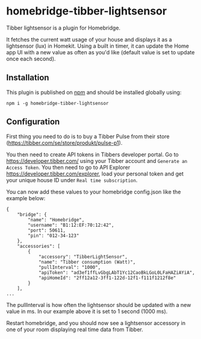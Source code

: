 # homebridge-tibber-lightsensor
Tibber lightsensor is a plugin for Homebridge.

It fetches the current watt usage of your house and displays it as a lightsensor (lux) in Homekit. Using a built in timer, it can update the Home app UI with a new value as often as you'd like (default value is set to update once each second).

## Installation 
This plugin is published on [npm](https://www.npmjs.com/package/homebridge-tibber-lightsensor) and should be installed globally using:

`npm i -g homebridge-tibber-lightsensor`

## Configuration

First thing you need to do is to buy a Tibber Pulse from their store (https://tibber.com/se/store/produkt/pulse-p1).

You then need to create API tokens in Tibbers developer portal. Go to https://developer.tibber.com/ using your Tibber account and `Generate an Access Token`. You then need to go to API Explorer https://developer.tibber.com/explorer, load your personal token and get your unique house ID under `Real time subscription`.

You can now add these values to your homebridge config.json like the example below:
```
{
    "bridge": {
        "name": "Homebridge",
        "username": "B1:12:EF:70:12:42",
        "port": 50611,
        "pin": "012-34-123"
    },
    "accessories": [
        {
            "accessory": "TibberLightSensor",
            "name": "Tibber consumption (Watt)",
            "pullInterval": "1000",
            "apiToken": "ad3ef1ffLvGbgLAbT1Yc12CaoBkLGoL0LFaHAZiAYiA",
            "apiHomeId": "2ff12a12-3ff1-122d-12f1-f111f1212f8e"
        }
    ],
...
```
The pullInterval is how often the lightsensor should be updated with a new value in ms. In our example above it is set to 1 second (1000 ms).

Restart homebridge, and you should now see a lightsensor accessory in one of your room displaying real time data from Tibber. 


